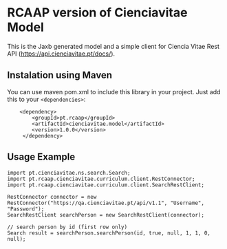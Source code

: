 # RCAAP version of Cienciavitae Model
This is the Jaxb generated model and a simple client for Ciencia Vitae Rest API (https://api.cienciavitae.pt/docs/).

## Instalation using Maven
You can use maven pom.xml to include this library in your project. Just add this to your `<dependencies>`:

```
    <dependency>
      	<groupId>pt.rcaap</groupId>
      	<artifactId>cienciavitae.model</artifactId>
      	<version>1.0.0</version>
     </dependency>
```

## Usage Example

```
import pt.cienciavitae.ns.search.Search;
import pt.rcaap.cienciavitae.curriculum.client.RestConnector;
import pt.rcaap.cienciavitae.curriculum.client.SearchRestClient;

RestConnector connector = new RestConnector("https://qa.cienciavitae.pt/api/v1.1", "Username", "Password");
SearchRestClient searchPerson = new SearchRestClient(connector);

// search person by id (first row only)
Search result = searchPerson.searchPerson(id, true, null, 1, 1, 0, null);
```
